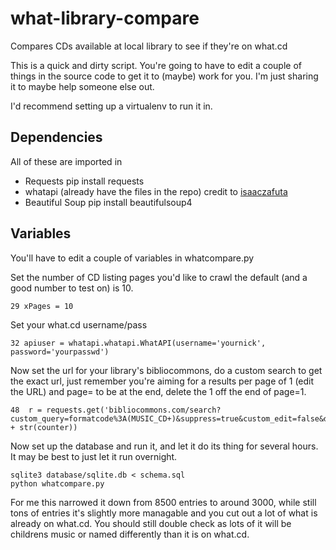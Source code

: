 what-library-compare
====================

Compares CDs available at local library to see if they're on what.cd

This is a quick and dirty script. You're going to have to edit a couple of things in the source code to get it to (maybe) work for you. I'm just sharing it to maybe help someone else out.

I'd recommend setting up a virtualenv to run it in.

## Dependencies

All of these are imported in

* Requests 
    pip install requests
* whatapi (already have the files in the repo) credit to [isaaczafuta](https://github.com/isaaczafuta/whatapi)
* Beautiful Soup 
    pip install beautifulsoup4

## Variables

You'll have to edit a couple of variables in whatcompare.py

Set the number of CD listing pages you'd like to crawl the default (and a good number to test on) is 10.

    29 xPages = 10

Set your what.cd username/pass

    32 apiuser = whatapi.whatapi.WhatAPI(username='yournick', password='yourpasswd')

Now set the url for your library's bibliocommons, do a custom search to get the exact url, just remember you're aiming for a results per page of 1 (edit the URL) and page= to be at the end, delete the 1 off the end of page=1.

    48  r = requests.get('bibliocommons.com/search?custom_query=formatcode%3A(MUSIC_CD+)&suppress=true&custom_edit=false&display_quantity=1&page=' + str(counter))


Now set up the database and run it, and let it do its thing for several hours. It may be best to just let it run overnight.

    sqlite3 database/sqlite.db < schema.sql
    python whatcompare.py

For me this narrowed it down from 8500 entries to around 3000, while still tons of entries it's slightly more managable and you cut out a lot of what is already on what.cd. You should still double check as lots of it will be childrens music or named differently than it is on what.cd.
